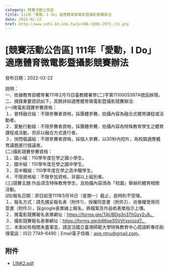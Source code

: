 ```yaml
---
category: 競賽活動公告區
title: 111年「愛動，I Do」適應體育微電影暨攝影競賽辦法
date: 2022-02-22
href: http://www.smhs.kh.edu.tw/p/406-1000-2973,r21.php
---
```


# [競賽活動公告區] 111年「愛動，I Do」適應體育微電影暨攝影競賽辦法

發布日期：2022-02-22

說明：  
一、依據教育部體育署111年2月15日臺教體署學(二)字第1110005397A號函辦理。  
二、摘錄重要資訊如下，其餘詳如適應體育微電影暨攝影競賽辦法:  
(一)微電影競賽參賽資格：  
１、普特融合組：不限參賽者資格，採團體參賽，拍攝內容為融合式體育課程或活動者。  
２、愛動行動組：不限參賽者資格，採團體參賽，拍攝內容為特殊教育學生之體育課程或活動，但非以融合方式進行者。  
３、快閃倡議組：不限參賽者資格，採個人參賽，以30秒內短片，為校園適應體育議題進行倡議者。  
(二)攝影競賽參賽資格：  
１、國小組：110學年度在學之國小學生。  
２、國中組：110學年度在學之國中學生。  
３、高中職組：110學年度在學之高中職學生。  
４、不限資格組：不限參加資格，非屬以上組別者。  
(三)競賽主題:作品須含特殊教育學生，且拍攝內容須為「校園」舉辦的體育相關活動。  
(四)報名日期：即日起至111年5月16日（星期一）截止，逾時則不受理。  
１、報名方式：請先備妥報名表（附件1）、授權同意書（附件2）、肖像權使用同意書（附件3），採google表單線上報名，將檔案及作品依表單指示上傳。  
２、微電影競賽報名表單網址：https://forms.gle/TAUBDg3n37hGzy2u8。  
３、攝影競賽報名表單網址：https://forms.gle/b86qeS5VsYxpjqzd7。  
三、本案如有相關未盡事宜，請逕洽國立臺灣師範大學特殊教育中心周語軒專任助理電話：(02) 7749-6490；Email電子信箱：ape.ntnu@gmail.com。

## 附件

- [LINK2.pdf](https://www.smhs.kh.edu.tw/var/file/0/1000/attach/63/pta_2706_6166239_08582.pdf)
